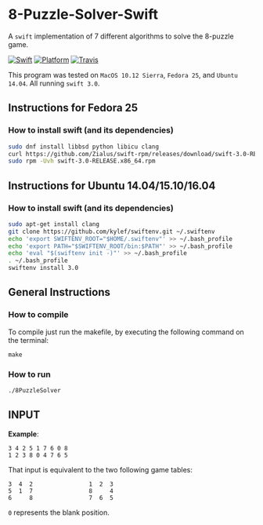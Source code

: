 # 8-Puzzle-Solver-Swift

A `swift` implementation of 7 different algorithms to solve the 8-puzzle game.

[![Swift][swift-badge]][swift-url]
[![Platform][platform-badge]][platform-url]
[![Travis][travis-badge]][travis-url]

[swift-badge]: https://img.shields.io/badge/Swift-3.0-orange.svg?style=flat
[swift-url]: https://swift.org
[platform-badge]: https://img.shields.io/badge/Platforms-OS%20X%20--%20Linux-lightgray.svg?style=flat
[platform-url]: https://swift.org
[travis-badge]: https://travis-ci.org/Zialus/8-Puzzle-Solver-Swift.svg?branch=master
[travis-url]: https://travis-ci.org/Zialus/8-Puzzle-Solver-Swift

This program was tested on `MacOS 10.12 Sierra`, `Fedora 25`, and `Ubuntu 14.04`. All running `swift 3.0`.

## Instructions for Fedora 25

### How to install swift (and its dependencies)

``` bash
sudo dnf install libbsd python libicu clang
curl https://github.com/Zialus/swift-rpm/releases/download/swift-3.0-RELEASE/swift-3.0-RELEASE3.0.x86_64.rpm -O -L
sudo rpm -Uvh swift-3.0-RELEASE.x86_64.rpm
```

## Instructions for Ubuntu 14.04/15.10/16.04

### How to install swift (and its dependencies)

``` bash
sudo apt-get install clang
git clone https://github.com/kylef/swiftenv.git ~/.swiftenv
echo 'export SWIFTENV_ROOT="$HOME/.swiftenv"' >> ~/.bash_profile
echo 'export PATH="$SWIFTENV_ROOT/bin:$PATH"' >> ~/.bash_profile
echo 'eval "$(swiftenv init -)"' >> ~/.bash_profile
. ~/.bash_profile
swiftenv install 3.0
```

## General Instructions

### How to compile

To compile just run the makefile, by executing the following command on the terminal:

``` text
make
```

### How to run

``` bash
./8PuzzleSolver
```

## INPUT

**Example**:

```text
3 4 2 5 1 7 6 0 8
1 2 3 8 0 4 7 6 5
```

That input is equivalent to the two following game tables:

```text
3  4  2                1  2  3
5  1  7                8     4
6     8                7  6  5
```

`0` represents the blank position.

